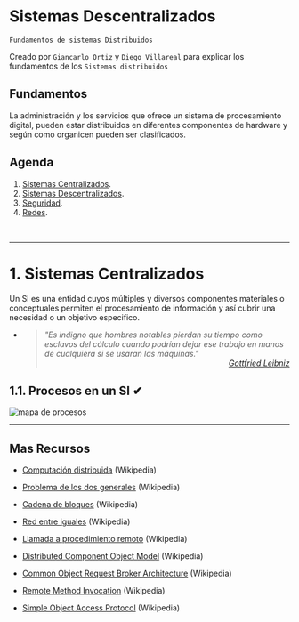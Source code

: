 # Sistemas Descentralizados
<p><code>Fundamentos de sistemas Distribuidos</code></p>
<p>Creado por <code>Giancarlo Ortiz</code> y <code>Diego Villareal</code> para explicar los fundamentos de los <code>Sistemas distribuidos</code></p>

## Fundamentos
La administración y los servicios que ofrece un sistema de procesamiento digital, pueden estar distribuidos en diferentes componentes de hardware y según como organicen pueden ser clasificados.

## Agenda
1. [Sistemas Centralizados](#1-sistemas-centralizados).
1. [Sistemas Descentralizados](#2-sistema-descentralizados).
1. [Seguridad](#3-seguridad).
1. [Redes](#3-redes).

<br>


---
# 1. Sistemas Centralizados
Un SI es una entidad cuyos múltiples y diversos componentes materiales o conceptuales permiten el procesamiento de información y así cubrir una necesidad o un objetivo especifico.

* ><i>"Es indigno que hombres notables pierdan su tiempo como esclavos del cálculo cuando podrían dejar ese trabajo en manos de cualquiera si se usaran las máquinas."</i><br>
<cite style="display:block; text-align: right">[Gottfried Leibniz](https://es.wikipedia.org/wiki/Gottfried_Leibniz)</cite>


## 1.1. Procesos en un SI ✔
![mapa de procesos](img/is_process_map.png)


---
## Mas Recursos
- [Computación distribuida](https://es.wikipedia.org/wiki/Computaci%C3%B3n_distribuida) (Wikipedia)
- [Problema de los dos generales](https://es.wikipedia.org/wiki/Problema_de_los_dos_generales) (Wikipedia)

- [Cadena de bloques](https://es.wikipedia.org/wiki/Cadena_de_bloques) (Wikipedia)
- [Red entre iguales](https://es.wikipedia.org/wiki/Peer-to-peer) (Wikipedia)


- [Llamada a procedimiento remoto](https://es.wikipedia.org/wiki/Llamada_a_procedimiento_remotos) (Wikipedia)


- [Distributed Component Object Model](https://es.wikipedia.org/wiki/Modelo_de_Objetos_de_Componentes_Distribuidos) (Wikipedia)
- [Common Object Request Broker Architecture](https://es.wikipedia.org/wiki/CORBA) (Wikipedia)
- [Remote Method Invocation](https://es.wikipedia.org/wiki/Java_Remote_Method_Invocation) (Wikipedia)
- [Simple Object Access Protocol](https://es.wikipedia.org/wiki/Simple_Object_Access_Protocol) (Wikipedia)